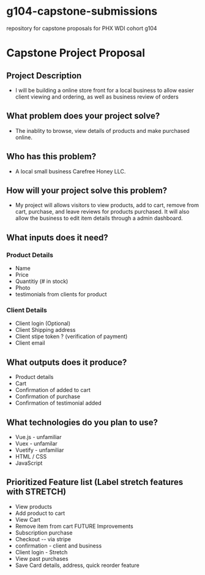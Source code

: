# g104-capstone-submissions
repository for capstone proposals for PHX WDI cohort g104

# Capstone Project Proposal

## Project Description
* I will be building a online store front for a local business to allow easier client viewing and ordering, as well as business review of orders


## What problem does your project solve?
* The inablity to browse, view details of products and make purchased online. 

## Who has this problem?
* A local small business Carefree Honey LLC. 


## How will your project solve this problem?
* My project will allows visitors to view products, add to cart, remove from cart, purchase, and leave reviews for products purchased. It will also allow the business to edit item details through a admin dashboard. 

## What inputs does it need?
### Product Details 
* Name
* Price
* Quantitiy (# in stock)
* Photo 
* testimonials from clients for product 
### Client Details
* Client login (Optional) 
* Client Shipping address
* Client stipe token ? (verification of payment)
* Client email


## What outputs does it produce?
* Product details 
* Cart 
* Confirmation of added to cart
* Confirmation of purchase 
* Confirmation of testimonial added 


## What technologies do you plan to use?
* Vue.js - unfamiliar
* Vuex - unfamilar 
* Vuetify - unfamiliar 
* HTML / CSS
* JavaScript 

## Prioritized Feature list (Label stretch features with STRETCH)

* View products
* Add product to cart
* View Cart
* Remove item from cart
FUTURE Improvements
* Subscription purchase 
* Checkout -- via stripe
* confirmation - client and business
* Client login - Stretch 
* View past purchases
* Save Card details, address, quick reorder feature
